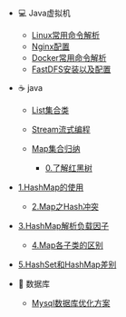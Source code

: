 ### 



- :computer: Java虚拟机
  - [Linux常用命令解析](/notes/system/1.linux)
  - [Nginx配置](/notes/system/2.nginx.md)
  - [Docker常用命令解析](/notes/system/3.docker.md)
  - [FastDFS安装以及配置](/notes/system/4.fastdfs.md)
- :coffee:  java

  - [List集合类](/notes/collection/1.list-collection.md)

  - [Stream流式编程](/notes/collection/2.java-stream.md)

  - [Map集合归纳](/notes/collection/3.map.md)

    - [0.了解红黑树](/notes/collection/红黑树.md)
- [1.HashMap的使用](/notes/collection/4.hashmap.md)
    - [2.Map之Hash冲突](/notes/collection/Map之Hash冲突.md)
- [3.HashMap解析负载因子](/notes/collection/HashMap解析负载因子.md)
    - [4.Map各子类的区别](/notes/collection/HashMap,HashTable,ConcurrentHashMap三者区别.md)
- [5.HashSet和HashMap差别](/notes/collection/HashSet和HashMap区别.md)

- :floppy_disk: 数据库
  - [Mysql数据库优化方案](/notes/database/1.SQL查询优化.md)


